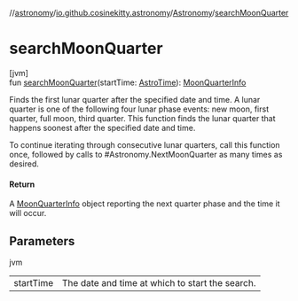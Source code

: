 //[astronomy](../../../index.md)/[io.github.cosinekitty.astronomy](../index.md)/[Astronomy](index.md)/[searchMoonQuarter](search-moon-quarter.md)

# searchMoonQuarter

[jvm]\
fun [searchMoonQuarter](search-moon-quarter.md)(startTime: [AstroTime](../-astro-time/index.md)): [MoonQuarterInfo](../-moon-quarter-info/index.md)

Finds the first lunar quarter after the specified date and time. A lunar quarter is one of the following four lunar phase events: new moon, first quarter, full moon, third quarter. This function finds the lunar quarter that happens soonest after the specified date and time.

To continue iterating through consecutive lunar quarters, call this function once, followed by calls to #Astronomy.NextMoonQuarter as many times as desired.

#### Return

A [MoonQuarterInfo](../-moon-quarter-info/index.md) object reporting the next quarter phase and the time it will occur.

## Parameters

jvm

| | |
|---|---|
| startTime | The date and time at which to start the search. |
